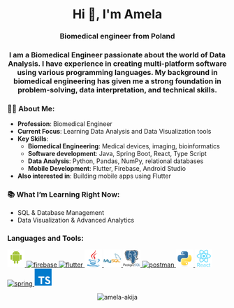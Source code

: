 <h1 align="center">Hi 👋, I'm Amela</h1>
<h3 align="center">Biomedical engineer from Poland</h3>

<h3 align="center">I am a Biomedical Engineer passionate about the world of Data Analysis. I have experience in creating multi-platform software using various programming languages. My background in biomedical engineering has given me a strong foundation in problem-solving, data interpretation, and technical skills.  </h3>
<p align="center">
</p>

<h3 style="text-align: left;">👩‍🔬 About Me:</h3>

<ul style="text-align: left;">
  <li><strong>Profession</strong>: Biomedical Engineer</li>
  <li><strong>Current Focus</strong>: Learning Data Analysis and Data Visualization tools</li>
  <li><strong>Key Skills</strong>:
    <ul>
      <li><strong>Biomedical Engineering</strong>: Medical devices, imaging, bioinformatics</li>
       <li><strong>Software development</strong>: Java, Spring Boot, React, Type Script</li>
      <li><strong>Data Analysis</strong>: Python, Pandas, NumPy, relational databases</li>
       <li><strong>Mobile Development</strong>: Flutter, Firebase, Android Studio</li>
    </ul>
  </li>
   <li><strong>Also interested in</strong>: Building mobile apps using Flutter</li>
</ul>

<h3 style="text-align: left;">📚 What I’m Learning Right Now:</h3>
<ul style="text-align: left;">
  <li>SQL & Database Management</li>
  <li>Data Visualization & Advanced Analytics</li>
</ul>

<h3 align="left">Languages and Tools:</h3>
<p align="left"> <a href="https://developer.android.com" target="_blank" rel="noreferrer"> <img src="https://raw.githubusercontent.com/devicons/devicon/master/icons/android/android-original-wordmark.svg" alt="android" width="40" height="40"/> </a> <a href="https://firebase.google.com/" target="_blank" rel="noreferrer"> <img src="https://www.vectorlogo.zone/logos/firebase/firebase-icon.svg" alt="firebase" width="40" height="40"/> </a> <a href="https://flutter.dev" target="_blank" rel="noreferrer"> <img src="https://www.vectorlogo.zone/logos/flutterio/flutterio-icon.svg" alt="flutter" width="40" height="40"/> </a> <a href="https://www.java.com" target="_blank" rel="noreferrer"> <img src="https://raw.githubusercontent.com/devicons/devicon/master/icons/java/java-original.svg" alt="java" width="40" height="40"/> </a> <a href="https://www.mysql.com/" target="_blank" rel="noreferrer"> <img src="https://raw.githubusercontent.com/devicons/devicon/master/icons/mysql/mysql-original-wordmark.svg" alt="mysql" width="40" height="40"/> </a> <a href="https://www.postgresql.org" target="_blank" rel="noreferrer"> <img src="https://raw.githubusercontent.com/devicons/devicon/master/icons/postgresql/postgresql-original-wordmark.svg" alt="postgresql" width="40" height="40"/> </a> <a href="https://postman.com" target="_blank" rel="noreferrer"> <img src="https://www.vectorlogo.zone/logos/getpostman/getpostman-icon.svg" alt="postman" width="40" height="40"/> </a> <a href="https://www.python.org" target="_blank" rel="noreferrer"> <img src="https://raw.githubusercontent.com/devicons/devicon/master/icons/python/python-original.svg" alt="python" width="40" height="40"/> </a> <a href="https://reactjs.org/" target="_blank" rel="noreferrer"> <img src="https://raw.githubusercontent.com/devicons/devicon/master/icons/react/react-original-wordmark.svg" alt="react" width="40" height="40"/> </a> <a href="https://spring.io/" target="_blank" rel="noreferrer"> <img src="https://www.vectorlogo.zone/logos/springio/springio-icon.svg" alt="spring" width="40" height="40"/> </a> <a href="https://www.typescriptlang.org/" target="_blank" rel="noreferrer"> <img src="https://raw.githubusercontent.com/devicons/devicon/master/icons/typescript/typescript-original.svg" alt="typescript" width="40" height="40"/> </a> </p>

<div align="center" style="display: flex; justify-content: center; gap: 20px; flex-wrap: wrap;">
  <img src="https://github-readme-stats.vercel.app/api/top-langs?username=amela-akija&show_icons=true&locale=en&layout=compact" alt="amela-akija" />
  
</div>



